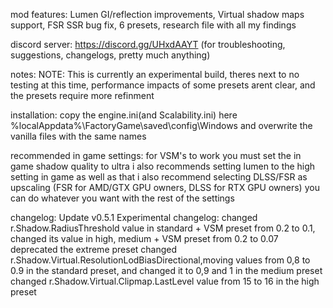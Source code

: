 mod features: Lumen GI/reflection improvements, Virtual shadow maps support, FSR SSR bug fix, 6 presets, research file with all my findings

discord server: https://discord.gg/UHxdAAYT (for troubleshooting, suggestions, changelogs, pretty much anything)

notes:
NOTE: This is currently an experimental build, theres next to no testing at this time, performance impacts of some presets arent clear, and the presets require more refinment

installation:
copy the engine.ini(and Scalability.ini) here %localAppdata%\FactoryGame\saved\config\Windows and overwrite the vanilla files with the same names

recommended in game settings:
for VSM's to work you must set the in game shadow quality to ultra
i also recommends setting lumen to the high setting in game
as well as that i also recommend selecting DLSS/FSR as upscaling (FSR for AMD/GTX GPU owners, DLSS for RTX GPU owners)
you can do whatever you want with the rest of the settings



changelog:
Update v0.5.1 Experimental
changelog:
changed r.Shadow.RadiusThreshold value in standard + VSM preset from 0.2 to 0.1, changed its value in high, medium + VSM preset from 0.2 to 0.07
deprecated the extreme preset 
changed r.Shadow.Virtual.ResolutionLodBiasDirectional,moving values from 0,8 to 0.9 in the standard preset, and changed it to 0,9 and 1 in the medium preset
changed r.Shadow.Virtual.Clipmap.LastLevel value from 15 to 16 in the high preset
